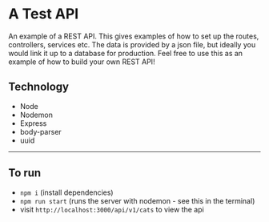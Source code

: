 # A Test API

An example of a REST API. This gives examples of how to set up the routes, controllers, services etc. The data is provided by a json file, but ideally you would link it up to a database for production. Feel free to use this as an example of how to build your own REST API!

## Technology

- Node
- Nodemon
- Express
- body-parser
- uuid

---

## To run

- `npm i` (install dependencies)
- `npm run start` (runs the server with nodemon - see this in the terminal)
- visit `http://localhost:3000/api/v1/cats` to view the api

